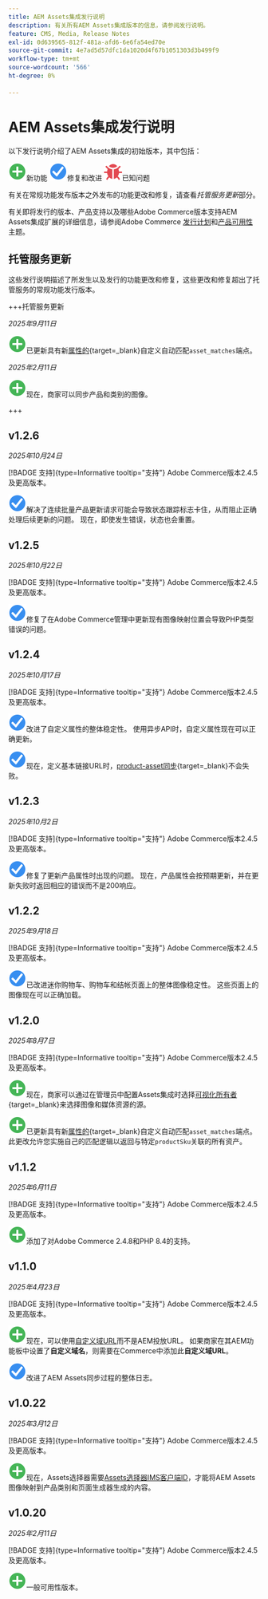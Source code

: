 ```yaml
---
title: AEM Assets集成发行说明
description: 有关所有AEM Assets集成版本的信息，请参阅发行说明。
feature: CMS, Media, Release Notes
exl-id: 0d639565-812f-481a-afd6-6e6fa54ed70e
source-git-commit: 4e7ad5d57dfc1da1020d4f67b1051303d3b499f9
workflow-type: tm+mt
source-wordcount: '566'
ht-degree: 0%

---
```


# AEM Assets集成发行说明

以下发行说明介绍了AEM Assets集成的初始版本，其中包括：

![新](../assets/new.svg)新功能
![已修复问题](../assets/fix.svg)修复和改进
![已知问题](../assets/bug.svg)已知问题

有关在常规功能发布版本之外发布的功能更改和修复，请查看&#x200B;_托管服务更新_&#x200B;部分。

有关即将发行的版本、产品支持以及哪些Adobe Commerce版本支持AEM Assets集成扩展的详细信息，请参阅Adobe Commerce [发行计划](https://experienceleague.adobe.com/zh-hans/docs/commerce-operations/release/planning/schedule)和[产品可用性](https://experienceleague.adobe.com/zh-hans/docs/commerce-operations/release/product-availability)主题。

## 托管服务更新

这些发行说明描述了所发生以及发行的功能更改和修复，这些更改和修复超出了托管服务的常规功能发行版本。

+++托管服务更新

_2025年9月11日_

![新问题](../assets/new.svg)已更新具有新[属性的](https://experienceleague.adobe.com/zh-hans/docs/commerce/aem-assets-integration/synchronize/custom-match){target=_blank}自定义自动匹配`asset_matches`端点。

_2025年2月11日_

![新问题](../assets/new.svg)现在，商家可以同步产品和类别的图像。

+++

## v1.2.6

_2025年10月24日_

[!BADGE 支持]{type=Informative tooltip="支持"} Adobe Commerce版本2.4.5及更高版本。

![修复了问题](../assets/fix.svg)<!-- Issue ACAP-1163 -->解决了连续批量产品更新请求可能会导致状态跟踪标志卡住，从而阻止正确处理后续更新的问题。 现在，即使发生错误，状态也会重置。

## v1.2.5

_2025年10月22日_

[!BADGE 支持]{type=Informative tooltip="支持"} Adobe Commerce版本2.4.5及更高版本。

![修复了问题](../assets/fix.svg)<!-- Issue ACAP-1161 -->修复了在Adobe Commerce管理中更新现有图像映射位置会导致PHP类型错误的问题。

## v1.2.4

_2025年10月17日_

[!BADGE 支持]{type=Informative tooltip="支持"} Adobe Commerce版本2.4.5及更高版本。

![修复了问题](../assets/fix.svg)<!-- Issue ACAP-1155 -->改进了自定义属性的整体稳定性。 使用异步API时，自定义属性现在可以正确更新。

![修复了问题](../assets/fix.svg)<!-- Issue ACAP-1074 -->现在，定义基本链接URL时，[product-asset同步](https://experienceleague.adobe.com/zh-hans/docs/commerce-admin/stores-sales/site-store/store-urls#configure-the-base-url){target=_blank}不会失败。

## v1.2.3

_2025年10月2日_

[!BADGE 支持]{type=Informative tooltip="支持"} Adobe Commerce版本2.4.5及更高版本。

![修复了问题](../assets/fix.svg)<!-- Issue ACAP-1135 -->修复了更新产品属性时出现的问题。 现在，产品属性会按预期更新，并在更新失败时返回相应的错误而不是200响应。

## v1.2.2

_2025年9月18日_

[!BADGE 支持]{type=Informative tooltip="支持"} Adobe Commerce版本2.4.5及更高版本。

![已修复问题](../assets/fix.svg)<!-- Issue ACAP-1110 -->已改进迷你购物车、购物车和结帐页面上的整体图像稳定性。 这些页面上的图像现在可以正确加载。

## v1.2.0

_2025年8月7日_

[!BADGE 支持]{type=Informative tooltip="支持"} Adobe Commerce版本2.4.5及更高版本。

![新问题](../assets/new.svg)<!-- Issue ACAP-1018 -->现在，商家可以通过在管理员中配置Assets集成时选择[可视化所有者](https://experienceleague.adobe.com/zh-hans/docs/commerce/aem-assets-integration/get-started/setup-synchronization){target=_blank}来选择图像和媒体资源的源。

![新问题](../assets/new.svg)<!-- Issue ACAP-1078 -->已更新具有新[属性的](https://experienceleague.adobe.com/zh-hans/docs/commerce/aem-assets-integration/synchronize/custom-match){target=_blank}自定义自动匹配`asset_matches`端点。 此更改允许您实施自己的匹配逻辑以返回与特定`productSku`关联的所有资产。

## v1.1.2

_2025年6月11日_

[!BADGE 支持]{type=Informative tooltip="支持"} Adobe Commerce版本2.4.5及更高版本。

![新问题](../assets/new.svg)<!-- Issue ACAP-1041 -->添加了对Adobe Commerce 2.4.8和PHP 8.4的支持。

## v1.1.0

_2025年4月23日_

[!BADGE 支持]{type=Informative tooltip="支持"} Adobe Commerce版本2.4.5及更高版本。

![新问题](../assets/new.svg)<!-- Issue ACAP-955 -->现在，可以使用[自定义域URL](https://experienceleague.adobe.com/zh-hans/docs/commerce/aem-assets-integration/get-started/setup-synchronization#optional-configure-the-custom-domain-url)而不是AEM投放URL。 如果商家在其AEM功能板中设置了&#x200B;**自定义域名**，则需要在Commerce中添加此&#x200B;**自定义域URL**。

![修复了问题](../assets/fix.svg)<!-- Issue ACAP-987 -->改进了AEM Assets同步过程的整体日志。

## v1.0.22

_2025年3月12日_

[!BADGE 支持]{type=Informative tooltip="支持"} Adobe Commerce版本2.4.5及更高版本。

![新问题](../assets/new.svg)<!-- Issue ACAP-xx -->现在，Assets选择器需要[Assets选择器IMS客户端ID](https://experienceleague.adobe.com/zh-hans/docs/commerce/aem-assets-integration/get-started/setup-synchronization)，才能将AEM Assets图像映射到产品类别和页面生成器生成的内容。

## v1.0.20

_2025年2月11日_

[!BADGE 支持]{type=Informative tooltip="支持"} Adobe Commerce版本2.4.5及更高版本。

![新](../assets/new.svg)<!-- Issue ACAP-xx -->一般可用性版本。
